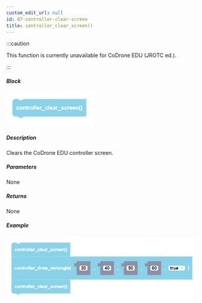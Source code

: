 ```yaml
---
custom_edit_url: null
id: 07-controller-clear-screen
title: controller_clear_screen()
---
```


:::caution

This function is currently unavailable for CoDrone EDU (JROTC ed.).

:::

##### Block

![controller draw line block image](controller_clear_screen.PNG)<br />

##### Description

Clears the CoDrone EDU controller screen.    

##### Parameters

None

##### Returns

None

##### Example

![controller draw line example](controller_clear_screen_example.PNG)
